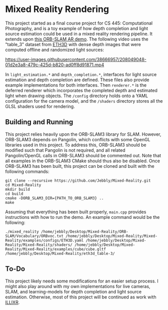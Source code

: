 # Mixed Reality Rendering
This project started as a final course project for CS 445: Computational Photography, and is a toy example of how depth completion and light source estimation could be used in a mixed reality rendering pipeline. It extends upon [this ORB-SLAM AR demo](https://github.com/raulmur/ORB_SLAM2/tree/master/Examples/ROS/ORB_SLAM2/src/AR). The following video uses the "table_3" dataset from [ETH3D](https://www.eth3d.net/slam_datasets) with dense depth images that were computed offline and randomized light sources:

https://user-images.githubusercontent.com/38666957/208049048-01d2e3a8-479c-425d-b820-ad0ff8d91871.mp4

In ``light_estimation.*`` and ``depth_completion.*``, interfaces for light source estimation and depth completion are defined. These files also provide example implementations for both interfaces. Then ``renderer.*`` is the deferred renderer which incorporates the completed depth and estimated light when drawing objects. The ``/config`` directory holds onto a YAML configuration for the camera model, and the ``/shaders`` directory stores all the GLSL shaders used for rendering.

## Building and Running
This project relies heavily upon the ORB-SLAM3 library for SLAM. However, ORB-SLAM3 depends on Pangolin, which conflicts with some OpenGL libraries used in this project. To address this, ORB-SLAM3 should be modified such that Pangolin is not required, and all related Pangolin/OpenGL calls in ORB-SLAM3 should be commented out. Note that all examples in the ORB-SLAM3 CMake should thus also be disabled. Once ORB-SLAM3 has been built, this project can be cloned and built with the following commands:
```
git clone --recursive https://github.com/Jebbly/Mixed-Reality.git
cd Mixed-Reality
mkdir build
cd build
cmake -DORB_SLAM3_DIR={PATH_TO_ORB_SLAM3} ..
make
```

Assuming that everything has been built properly, ``main.cpp`` provides instructions with how to run the demo. An example command would be the following:

```
./mixed_reality /home/jebbly/Desktop/Mixed-Reality/ORB-SLAM/Vocabulary/ORBvoc.txt /home/jebbly/Desktop/Mixed-Reality/Mixed-Reality/examples/configs/ETH3D.yaml /home/jebbly/Desktop/Mixed-Reality/Mixed-Reality/shaders/ /home/jebbly/Desktop/Mixed-Reality/Mixed-Reality/examples/cube/cube.gltf /home/jebbly/Desktop/Mixed-Reality/eth3d_table-3/
```

## To-Do

This project likely needs some modifications for an easier setup process. I might also play around with my own implementations for live cameras, SLAM, and learning-models for depth completion and light source estimation. Otherwise, most of this project will be continued as work with [ILLIXR](https://github.com/ILLIXR/ILLIXR). 

